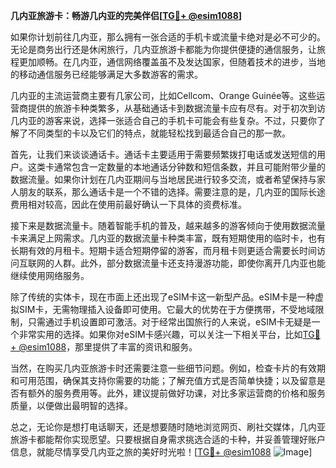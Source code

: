 **几内亚旅游卡：畅游几内亚的完美伴侣[[TG💪+ @esim1088](https://t.me/s/esim1088)]**

如果你计划前往几内亚，那么拥有一张合适的手机卡或流量卡绝对是必不可少的。无论是商务出行还是休闲旅行，几内亚旅游卡都能为你提供便捷的通信服务，让旅程更加顺畅。在几内亚，通信网络覆盖虽不及发达国家，但随着技术的进步，当地的移动通信服务已经能够满足大多数游客的需求。

几内亚的主流运营商主要有几家公司，比如Cellcom、Orange Guinée等。这些运营商提供的旅游卡种类繁多，从基础通话卡到数据流量卡应有尽有。对于初次到访几内亚的游客来说，选择一张适合自己的手机卡可能会有些复杂。不过，只要你了解了不同类型的卡以及它们的特点，就能轻松找到最适合自己的那一款。

首先，让我们来谈谈通话卡。通话卡主要适用于需要频繁拨打电话或发送短信的用户。这类卡通常包含一定数量的本地通话分钟数和短信条数，并且可能附带少量的数据流量。如果你计划在几内亚期间与当地居民进行较多交流，或者希望保持与家人朋友的联系，那么通话卡是一个不错的选择。需要注意的是，几内亚的国际长途费用相对较高，因此在使用前最好确认一下具体的资费标准。

接下来是数据流量卡。随着智能手机的普及，越来越多的游客倾向于使用数据流量卡来满足上网需求。几内亚的数据流量卡种类丰富，既有短期使用的临时卡，也有长期有效的月租卡。短期卡适合短期停留的游客，而月租卡则更适合需要长时间访问互联网的人群。此外，部分数据流量卡还支持漫游功能，即使你离开几内亚也能继续使用网络服务。

除了传统的实体卡，现在市面上还出现了eSIM卡这一新型产品。eSIM卡是一种虚拟SIM卡，无需物理插入设备即可使用。它最大的优势在于方便携带，不受地域限制，只需通过手机设置即可激活。对于经常出国旅行的人来说，eSIM卡无疑是一个非常实用的选择。如果你对eSIM卡感兴趣，可以关注一下相关平台，比如[TG💪+ @esim1088](https://t.me/s/esim1088)，那里提供了丰富的资讯和服务。

当然，在购买几内亚旅游卡时还需要注意一些细节问题。例如，检查卡片的有效期和可用范围，确保其支持你需要的功能；了解充值方式是否简单快捷；以及留意是否有额外的服务费用等。此外，建议提前做好功课，对比多家运营商的价格和服务质量，以便做出最明智的选择。

总之，无论你是想打电话聊天，还是想要随时随地浏览网页、刷社交媒体，几内亚旅游卡都能帮你实现愿望。只要根据自身需求挑选合适的卡种，并妥善管理好账户信息，就能尽情享受几内亚之旅的美好时光啦！[[TG💪+ @esim1088](https://t.me/s/esim1088) ![Image](https://i.postimg.cc/4NQfJmqS/Snipaste-2025-05-13-00-14-12.png)]